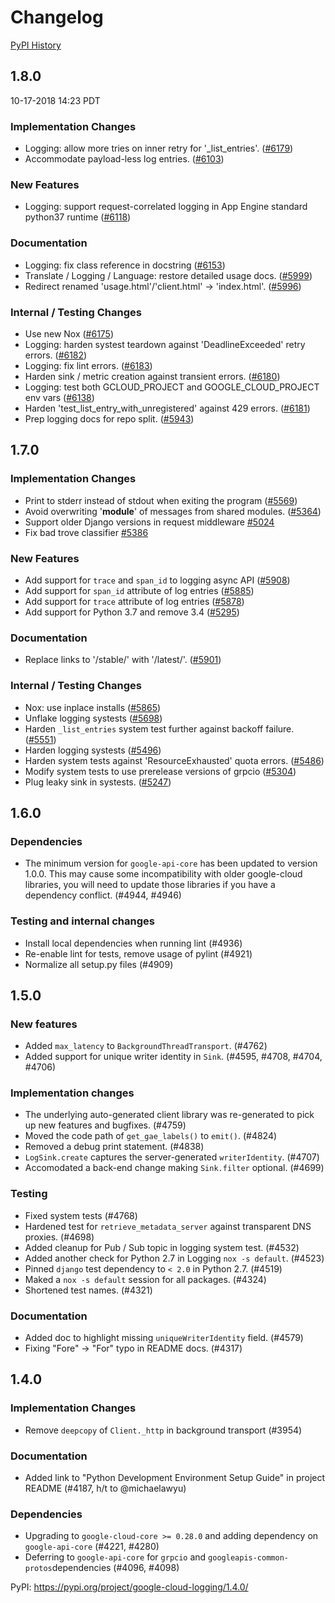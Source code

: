 # Changelog

[PyPI History][1]

[1]: https://pypi.org/project/google-cloud-logging/#history

## 1.8.0

10-17-2018 14:23 PDT

### Implementation Changes

- Logging:  allow more tries on inner retry for '_list_entries'. ([#6179](https://github.com/googleapis/google-cloud-python/pull/6179))
- Accommodate payload-less log entries. ([#6103](https://github.com/googleapis/google-cloud-python/pull/6103))

### New Features

- Logging: support request-correlated logging in App Engine standard python37 runtime ([#6118](https://github.com/googleapis/google-cloud-python/pull/6118))

### Documentation

- Logging: fix class reference in docstring ([#6153](https://github.com/googleapis/google-cloud-python/pull/6153))
- Translate / Logging / Language: restore detailed usage docs. ([#5999](https://github.com/googleapis/google-cloud-python/pull/5999))
- Redirect renamed 'usage.html'/'client.html' -> 'index.html'. ([#5996](https://github.com/googleapis/google-cloud-python/pull/5996))

### Internal / Testing Changes

- Use new Nox ([#6175](https://github.com/googleapis/google-cloud-python/pull/6175))
- Logging: harden systest teardown against 'DeadlineExceeded' retry errors. ([#6182](https://github.com/googleapis/google-cloud-python/pull/6182))
- Logging: fix lint errors. ([#6183](https://github.com/googleapis/google-cloud-python/pull/6183))
- Harden sink / metric creation against transient errors. ([#6180](https://github.com/googleapis/google-cloud-python/pull/6180))
- Logging: test both GCLOUD_PROJECT and GOOGLE_CLOUD_PROJECT env vars ([#6138](https://github.com/googleapis/google-cloud-python/pull/6138))
- Harden 'test_list_entry_with_unregistered' against 429 errors. ([#6181](https://github.com/googleapis/google-cloud-python/pull/6181))
- Prep logging docs for repo split. ([#5943](https://github.com/googleapis/google-cloud-python/pull/5943))

## 1.7.0

### Implementation Changes
- Print to stderr instead of stdout when exiting the program ([#5569](https://github.com/GoogleCloudPlatform/google-cloud-python/pull/5569))
- Avoid overwriting '__module__' of messages from shared modules. ([#5364](https://github.com/GoogleCloudPlatform/google-cloud-python/pull/5364))
- Support older Django versions in request middleware [#5024](https://github.com/GoogleCloudPlatform/google-cloud-python/pull/5024)
- Fix bad trove classifier [#5386](https://github.com/GoogleCloudPlatform/google-cloud-python/pull/5386)

### New Features
- Add support for `trace` and `span_id` to logging async API ([#5908](https://github.com/GoogleCloudPlatform/google-cloud-python/pull/5908))
- Add support for `span_id` attribute of log entries ([#5885](https://github.com/GoogleCloudPlatform/google-cloud-python/pull/5885))
- Add support for `trace` attribute of log entries ([#5878](https://github.com/GoogleCloudPlatform/google-cloud-python/pull/5878))
- Add support for Python 3.7 and remove 3.4 ([#5295](https://github.com/GoogleCloudPlatform/google-cloud-python/pull/5295))

### Documentation
- Replace links to '/stable/' with '/latest/'. ([#5901](https://github.com/GoogleCloudPlatform/google-cloud-python/pull/5901))

### Internal / Testing Changes
- Nox: use inplace installs ([#5865](https://github.com/GoogleCloudPlatform/google-cloud-python/pull/5865))
- Unflake logging systests ([#5698](https://github.com/GoogleCloudPlatform/google-cloud-python/pull/5698))
- Harden `_list_entries` system test further against backoff failure. ([#5551](https://github.com/GoogleCloudPlatform/google-cloud-python/pull/5551))
- Harden logging systests ([#5496](https://github.com/GoogleCloudPlatform/google-cloud-python/pull/5496))
- Harden system tests against 'ResourceExhausted' quota errors. ([#5486](https://github.com/GoogleCloudPlatform/google-cloud-python/pull/5486))
- Modify system tests to use prerelease versions of grpcio ([#5304](https://github.com/GoogleCloudPlatform/google-cloud-python/pull/5304))
- Plug leaky sink in systests. ([#5247](https://github.com/GoogleCloudPlatform/google-cloud-python/pull/5247))

## 1.6.0

### Dependencies

- The minimum version for `google-api-core` has been updated to version 1.0.0. This may cause some incompatibility with older google-cloud libraries, you will need to update those libraries if you have a dependency conflict. (#4944, #4946)

### Testing and internal changes

- Install local dependencies when running lint (#4936)
- Re-enable lint for tests, remove usage of pylint (#4921)
- Normalize all setup.py files (#4909)

## 1.5.0

### New features

- Added `max_latency` to `BackgroundThreadTransport`. (#4762)
- Added support for unique writer identity in `Sink`. (#4595, #4708, #4704, #4706)

### Implementation changes

- The underlying auto-generated client library was re-generated to pick up new features and bugfixes. (#4759)
- Moved the code path of `get_gae_labels()` to `emit()`. (#4824)
- Removed a debug print statement. (#4838)
- `LogSink.create` captures the server-generated `writerIdentity`. (#4707)
- Accomodated a back-end change making `Sink.filter` optional. (#4699)

### Testing

- Fixed system tests (#4768)
- Hardened test for `retrieve_metadata_server` against transparent DNS proxies. (#4698)
- Added cleanup for Pub / Sub topic in logging system test. (#4532)
- Added another check for Python 2.7 in Logging `nox -s default`. (#4523)
- Pinned `django` test dependency to `< 2.0` in Python 2.7. (#4519)
- Maked a `nox -s default` session for all packages. (#4324)
- Shortened test names. (#4321)

### Documentation

- Added doc to highlight missing `uniqueWriterIdentity` field. (#4579)
- Fixing "Fore" -> "For" typo in README docs. (#4317)

## 1.4.0

### Implementation Changes

- Remove `deepcopy` of `Client._http` in background transport (#3954)

### Documentation

- Added link to "Python Development Environment Setup Guide" in
  project README (#4187, h/t to @michaelawyu)

### Dependencies

- Upgrading to `google-cloud-core >= 0.28.0` and adding dependency
  on `google-api-core` (#4221, #4280)
- Deferring to `google-api-core` for `grpcio` and
  `googleapis-common-protos`dependencies (#4096, #4098)

PyPI: https://pypi.org/project/google-cloud-logging/1.4.0/
